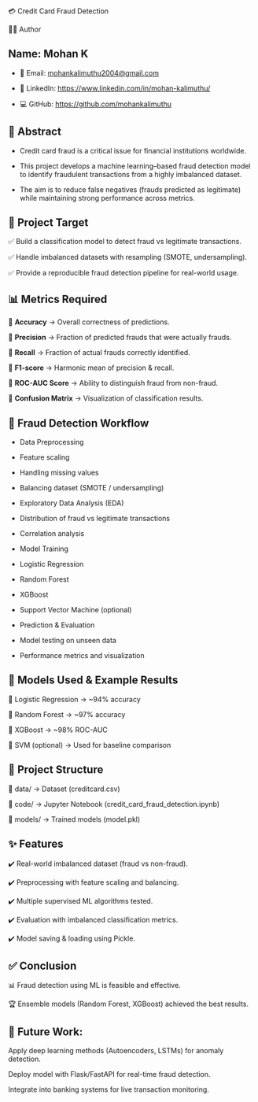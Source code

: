 💳 Credit Card Fraud Detection

👨‍💻 Author

## Name: Mohan K

 - 📧 Email: mohankalimuthu2004@gmail.com

 - 🔗 LinkedIn: https://www.linkedin.com/in/mohan-kalimuthu/

 - 💻 GitHub: https://github.com/mohankalimuthu

## 📌 Abstract

 - Credit card fraud is a critical issue for financial institutions worldwide.

 - This project develops a machine learning–based fraud detection model to identify fraudulent transactions from a highly imbalanced dataset.

 - The aim is to reduce false negatives (frauds predicted as legitimate) while maintaining strong performance across metrics.

## 🎯 Project Target

   ✅ Build a classification model to detect fraud vs legitimate transactions.

   ✅ Handle imbalanced datasets with resampling (SMOTE, undersampling).

   ✅ Provide a reproducible fraud detection pipeline for real-world usage.

## 📊 Metrics Required

  📌 **Accuracy** → Overall correctness of predictions.

  📌 **Precision** → Fraction of predicted frauds that were actually frauds.

  📌 **Recall** → Fraction of actual frauds correctly identified.

  📌 **F1-score** → Harmonic mean of precision & recall.

  📌 **ROC-AUC Score** → Ability to distinguish fraud from non-fraud.

  📌 **Confusion Matrix** → Visualization of classification results.

## 🤖 Fraud Detection Workflow

  - Data Preprocessing

  - Feature scaling

  - Handling missing values

  - Balancing dataset (SMOTE / undersampling)

  - Exploratory Data Analysis (EDA)

  - Distribution of fraud vs legitimate transactions

  - Correlation analysis

  - Model Training

  - Logistic Regression

  - Random Forest

  - XGBoost

  - Support Vector Machine (optional)

  - Prediction & Evaluation

  - Model testing on unseen data

  - Performance metrics and visualization

## 🧩 Models Used & Example Results

🔹 Logistic Regression → ~94% accuracy

🔹 Random Forest → ~97% accuracy

🔹 XGBoost → ~98% ROC-AUC

🔹 SVM (optional) → Used for baseline comparison

## 📂 Project Structure

📁 data/ → Dataset (creditcard.csv)

📁 code/ → Jupyter Notebook (credit_card_fraud_detection.ipynb)

📁 models/ → Trained models (model.pkl)

## ✨ Features

✔️ Real-world imbalanced dataset (fraud vs non-fraud).

✔️ Preprocessing with feature scaling and balancing.

✔️ Multiple supervised ML algorithms tested.

✔️ Evaluation with imbalanced classification metrics.

✔️ Model saving & loading using Pickle.

## ✅ Conclusion

📊 Fraud detection using ML is feasible and effective.

🏆 Ensemble models (Random Forest, XGBoost) achieved the best results.

## 🔮 Future Work:

Apply deep learning methods (Autoencoders, LSTMs) for anomaly detection.

Deploy model with Flask/FastAPI for real-time fraud detection.

Integrate into banking systems for live transaction monitoring.
